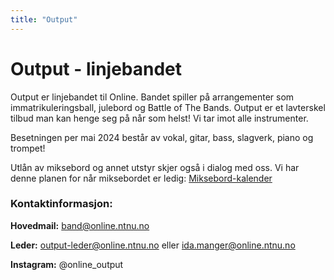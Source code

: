 ```yaml
---
title: "Output"
---
```


# Output - linjebandet

Output er linjebandet til Online. Bandet spiller på arrangementer som immatrikuleringsball, julebord og Battle of The Bands. Output er et lavterskel tilbud man kan henge seg på når som helst! Vi tar imot alle instrumenter.

Besetningen per mai 2024 består av vokal, gitar, bass, slagverk, piano og trompet!

Utlån av miksebord og annet utstyr skjer også i dialog med oss. Vi har denne planen for når miksebordet er ledig: [Miksebord-kalender](https://docs.google.com/spreadsheets/d/1lfR09p7ll-hVHNL_dVR7feaoIHRt-uTqzVR_KURI-UM/edit?usp=sharing)

### **Kontaktinformasjon:**

**Hovedmail:** band@online.ntnu.no

**Leder:** output-leder@online.ntnu.no eller ida.manger@online.ntnu.no

**Instagram:** @online_output
